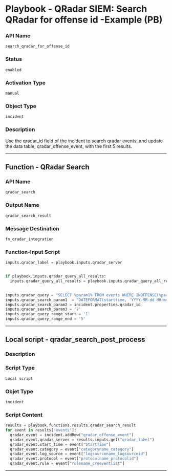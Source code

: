 <!--
    DO NOT MANUALLY EDIT THIS FILE
    THIS FILE IS AUTOMATICALLY GENERATED WITH resilient-sdk codegen
    Generated with resilient-sdk v49.1.51
-->

# Playbook - QRadar SIEM: Search QRadar for offense id -Example (PB)

### API Name
`search_qradar_for_offense_id`

### Status
`enabled`

### Activation Type
`manual`

### Object Type
`incident`

### Description
Use the qradar_id field of the incident to search qradar events, and update the data table, qradar_offense_event, with the first 5 results.


---
## Function - QRadar Search

### API Name
`qradar_search`

### Output Name
`qradar_search_result`

### Message Destination
`fn_qradar_integration`

### Function-Input Script
```python
inputs.qradar_label = playbook.inputs.qradar_server


if playbook.inputs.qradar_query_all_results:
  inputs.qradar_query_all_results = playbook.inputs.qradar_query_all_results

  
inputs.qradar_query = "SELECT %param1% FROM events WHERE INOFFENSE(%param2%) LAST %param3% Days"
inputs.qradar_search_param1  = "DATEFORMAT(starttime, 'YYYY-MM-dd HH:mm') as StartTime, CATEGORYNAME(category), LOGSOURCENAME(logsourceid), PROTOCOLNAME(protocolid), RULENAME(creeventlist)"
inputs.qradar_search_param2 = incident.properties.qradar_id
inputs.qradar_search_param3 = '7'
inputs.qradar_query_range_start = '1'
inputs.qradar_query_range_end = '5'

```

---

## Local script - qradar_search_post_process

### Description


### Script Type
`Local script`

### Objet Type
`incident`

### Script Content
```python
results = playbook.functions.results.qradar_search_result
for event in results["events"]:
  qradar_event = incident.addRow("qradar_offense_event")
  qradar_event.qradar_server = results.inputs.get("qradar_label")
  qradar_event.start_time = event["StartTime"]
  qradar_event.category = event["categoryname_category"]
  qradar_event.log_source = event["logsourcename_logsourceid"]
  qradar_event.protocol = event["protocolname_protocolid"]
  qradar_event.rule = event["rulename_creeventlist"]
```

---
